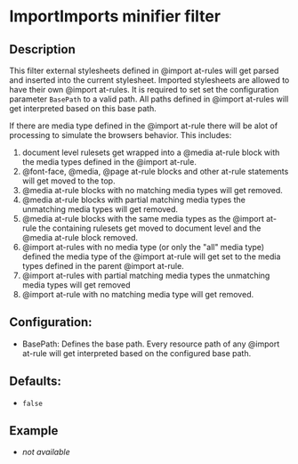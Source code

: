 # ImportImports minifier filter #

## Description ##
This filter external stylesheets defined in @import at-rules will get parsed and inserted into the current stylesheet.
Imported stylesheets are allowed to have their own @import at-rules. It is required to set set the configuration
parameter `BasePath` to a valid path. All paths defined in @import at-rules will get interpreted based on this base path.

If there are media type defined in the @import at-rule there will be alot of processing to simulate the browsers behavior. This includes:

  1. document level rulesets get wrapped into a @media at-rule block with the media types defined in the @import at-rule.
  1. @font-face, @media, @page at-rule blocks and other at-rule statements will get moved to the top.
  1. @media at-rule blocks with no matching media types will get removed.
  1. @media at-rule blocks with partial matching media types the unmatching media types will get removed.
  1. @media at-rule blocks with the same media types as the @import at-rule the containing rulesets get moved to document level and the @media at-rule block removed.
  1. @import at-rules with no media type (or only the "all" media type) defined the media type of the @import at-rule will get set to the media types defined in the parent @import at-rule.
  1. @import at-rules with partial matching media types the unmatching media types will get removed
  1. @import at-rule with no matching media type will get removed.

## Configuration: ##
  * BasePath: Defines the base path. Every resource path of any @import at-rule will get interpreted based on the configured base path.

## Defaults: ##
  * `false`

## Example ##
  * _not available_